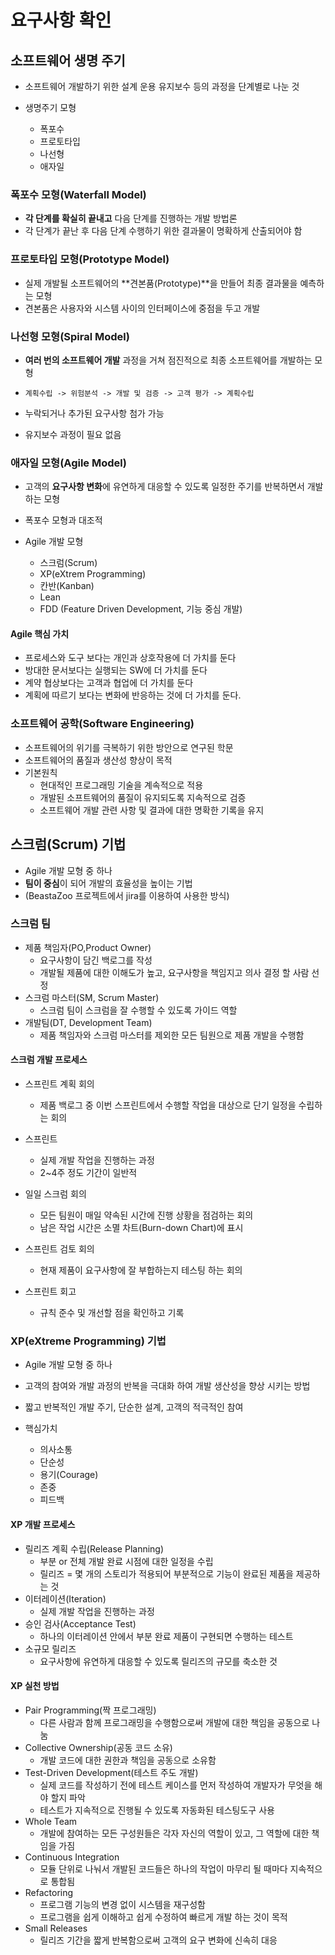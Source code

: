 # 요구사항 확인

## 소프트웨어 생명 주기

- 소프트웨어 개발하기 위한 설계 운용 유지보수 등의 과정을 단계별로 나눈 것

- 생명주기 모형
  - 폭포수
  - 프로토타입
  - 나선형
  - 애자일

### 폭포수 모형(Waterfall Model)

- **각 단계를 확실히 끝내고** 다음 단계를 진행하는 개발 방법론
- 각 단계가 끝난 후 다음 단계 수행하기 위한 결과물이 명확하게 산출되어야 함



### 프로토타입 모형(Prototype Model)

- 실제 개발될 소프트웨어의 **견본품(Prototype)**을 만들어 최종 결과물을 예측하는 모형
- 견본품은 사용자와 시스템 사이의 인터페이스에 중점을 두고 개발



### 나선형 모형(Spiral Model)

- **여러 번의 소프트웨어 개발** 과정을 거쳐 점진적으로 최종 소프트웨어를 개발하는 모형
- `계획수립 -> 위험분석 -> 개발 및 검증 -> 고객 평가 -> 계획수립`

- 누락되거나 추가된 요구사항 첨가 가능
- 유지보수 과정이 필요 없음



### 애자일 모형(Agile Model)

- 고객의 **요구사항 변화**에 유연하게 대응할 수 있도록 일정한 주기를 반복하면서 개발하는 모형
- 폭포수 모형과 대조적

- Agile 개발 모형
  - 스크럼(Scrum)
  - XP(eXtrem Programming)
  - 칸반(Kanban)
  - Lean
  - FDD (Feature Driven Development, 기능 중심 개발)

#### Agile 핵심 가치

- 프로세스와 도구 보다는 개인과 상호작용에 더 가치를 둔다
- 방대한 문서보다는 실행되는 SW에 더 가치를 둔다
- 계약 협상보다는 고객과 협업에 더 가치를 둔다
- 계획에 따르기 보다는 변화에 반응하는 것에 더 가치를 둔다.



### 소프트웨어 공학(Software Engineering)

- 소프트웨어의 위기를 극복하기 위한 방안으로 연구된 학문
- 소프트웨어의 품질과 생산성 향상이 목적
- 기본원칙
  - 현대적인 프로그래밍 기술을 계속적으로 적용
  - 개발된 소프트웨어의 품질이 유지되도록 지속적으로 검증
  - 소프트웨어 개발 관련 사항 및 결과에 대한 명확한 기록을 유지



## 스크럼(Scrum) 기법

- Agile 개발 모형 중 하나
- **팀이 중심**이 되어 개발의 효율성을 높이는 기법
- (BeastaZoo 프로젝트에서 jira를 이용하여 사용한 방식)



### 스크럼 팀

- 제품 책임자(PO,Product Owner)
  - 요구사항이 담긴 백로그를 작성
  - 개발될 제품에 대한 이해도가 높고, 요구사항을 책임지고 의사 결정 할 사람 선정
- 스크럼 마스터(SM, Scrum Master)
  - 스크럼 팀이 스크럼을 잘 수행할 수 있도록 가이드 역할
- 개발팀(DT, Development Team)
  - 제품 책임자와 스크럼 마스터를 제외한 모든 팀원으로 제품 개발을 수행함

#### 스크럼 개발 프로세스

- 스프린트 계획 회의
  - 제품 백로그 중 이번 스프린트에서 수행할 작업을 대상으로 단기 일정을 수립하는 회의

- 스프린트
  - 실제 개발 작업을 진행하는 과정
  - 2~4주 정도 기간이 일반적

- 일일 스크럼 회의
  - 모든 팀원이 매일 약속된 시간에 진행 상황을 점검하는 회의
  - 남은 작업 시간은 소멸 차트(Burn-down Chart)에 표시
- 스프린트 검토 회의
  - 현재 제품이 요구사항에 잘 부합하는지 테스팅 하는 회의
- 스프린트 회고
  - 규칙 준수 및 개선할 점을 확인하고 기록



### XP(eXtreme Programming) 기법

- Agile 개발 모형 중 하나

- 고객의 참여와 개발 과정의 반복을 극대화 하여 개발 생산성을 향상 시키는 방법

- 짧고 반복적인 개발 주기, 단순한 설계, 고객의 적극적인 참여
- 핵심가치
  - 의사소통
  - 단순성
  - 용기(Courage)
  - 존중
  - 피드백

#### XP 개발 프로세스

- 릴리즈 계획 수립(Release Planning)
  - 부분 or 전체 개발 완료 시점에 대한 일정을 수립
  - 릴리즈 = 몇 개의 스토리가 적용되어 부분적으로 기능이 완료된 제품을 제공하는 것
- 이터레이션(Iteration)
  - 실제 개발 작업을 진행하는 과정
- 승인 검사(Acceptance Test)
  - 하나의 이터레이션 안에서 부분 완료 제품이 구현되면 수행하는 테스트
- 소규모 릴리즈
  - 요구사항에 유연하게 대응할 수 있도록 릴리즈의 규모를 축소한 것

#### XP 실천 방법

- Pair Programming(짝 프로그래밍)
  - 다른 사람과 함께 프로그래밍을 수행함으로써 개발에 대한 책임을 공동으로 나눔
- Collective Ownership(공동 코드 소유)
  - 개발 코드에 대한 권한과 책임을 공동으로 소유함
- Test-Driven Development(테스트 주도 개발)
  - 실제 코드를 작성하기 전에 테스트 케이스를 먼저 작성하여 개발자가 무엇을 해야 할지 파악
  - 테스트가 지속적으로 진행될 수 있도록 자동화된 테스팅도구 사용
- Whole Team
  - 개발에 참여하는 모든 구성원들은 각자 자신의 역할이 있고, 그 역할에 대한 책임을 가짐
- Continuous Integration
  - 모듈 단위로 나눠서 개발된 코드들은 하나의 작업이 마무리 될 때마다 지속적으로 통합됨
- Refactoring
  - 프로그램 기능의 변경 없이 시스템을 재구성함
  - 프로그램을 쉽게 이해하고 쉽게 수정하여 빠르게 개발 하는 것이 목적
- Small Releases
  - 릴리즈 기간을 짧게 반복함으로써 고객의 요구 변화에 신속히 대응